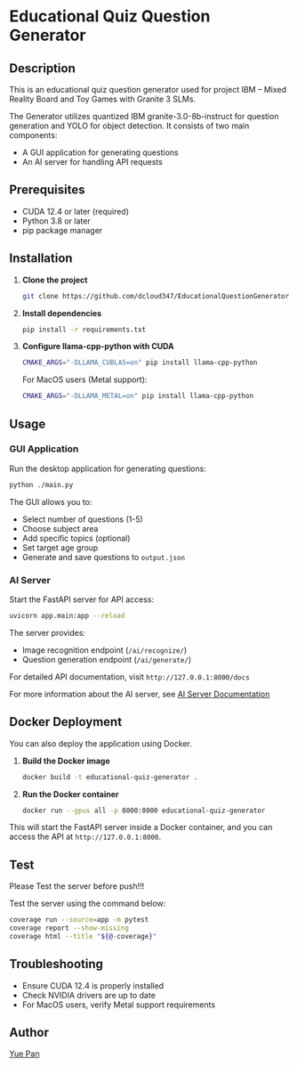 # Educational Quiz Question Generator

## Description

This is an educational quiz question generator used for project IBM – Mixed Reality Board and Toy Games with Granite 3 SLMs.

The Generator utilizes quantized IBM granite-3.0-8b-instruct for question generation and YOLO for object detection. It
consists of two main components:

- A GUI application for generating questions
- An AI server for handling API requests

## Prerequisites

- CUDA 12.4 or later (required)
- Python 3.8 or later
- pip package manager

## Installation

1. **Clone the project**
   ```bash
   git clone https://github.com/dcloud347/EducationalQuestionGenerator.git
   ```

2. **Install dependencies**
   ```bash
   pip install -r requirements.txt
   ```

3. **Configure llama-cpp-python with CUDA**
   ```bash
   CMAKE_ARGS="-DLLAMA_CUBLAS=on" pip install llama-cpp-python
   ```

   For MacOS users (Metal support):
   ```bash
   CMAKE_ARGS="-DLLAMA_METAL=on" pip install llama-cpp-python
   ```

## Usage

### GUI Application

Run the desktop application for generating questions:

```bash
python ./main.py
```

The GUI allows you to:

- Select number of questions (1-5)
- Choose subject area
- Add specific topics (optional)
- Set target age group
- Generate and save questions to `output.json`

### AI Server

Start the FastAPI server for API access:

```bash
uvicorn app.main:app --reload
```

The server provides:

- Image recognition endpoint (`/ai/recognize/`)
- Question generation endpoint (`/ai/generate/`)

For detailed API documentation, visit `http://127.0.0.1:8000/docs`

For more information about the AI server, see [AI Server Documentation](app/README.md)

## Docker Deployment

You can also deploy the application using Docker.

1. **Build the Docker image**
   ```bash
   docker build -t educational-quiz-generator .
   ```

2. **Run the Docker container**
   ```bash
   docker run --gpus all -p 8000:8000 educational-quiz-generator
   ```

This will start the FastAPI server inside a Docker container, and you can access the API at `http://127.0.0.1:8000`.

## Test

Please Test the server before push!!!

Test the server using the command below:

```bash
coverage run --source=app -m pytest
coverage report --show-missing
coverage html --title "${@-coverage}"
```

## Troubleshooting

- Ensure CUDA 12.4 is properly installed
- Check NVIDIA drivers are up to date
- For MacOS users, verify Metal support requirements

## Author

[Yue Pan](https://dcloud347.github.io)
